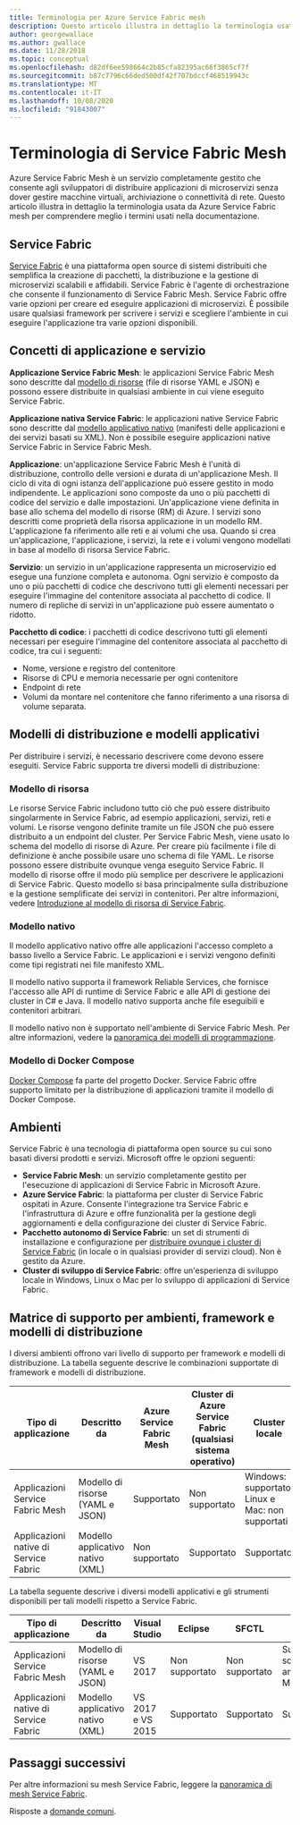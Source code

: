 ```yaml
---
title: Terminologia per Azure Service Fabric mesh
description: Questo articolo illustra in dettaglio la terminologia usata da Azure Service Fabric mesh per comprendere meglio i termini usati nella documentazione.
author: georgewallace
ms.author: gwallace
ms.date: 11/28/2018
ms.topic: conceptual
ms.openlocfilehash: d82df6ee598664c2b85cfa82395ac66f3865cf7f
ms.sourcegitcommit: b87c7796c66ded500df42f707bdccf468519943c
ms.translationtype: MT
ms.contentlocale: it-IT
ms.lasthandoff: 10/08/2020
ms.locfileid: "91843007"
---
```

# <a name="service-fabric-mesh-terminology"></a>Terminologia di Service Fabric Mesh

Azure Service Fabric Mesh è un servizio completamente gestito che consente agli sviluppatori di distribuire applicazioni di microservizi senza dover gestire macchine virtuali, archiviazione o connettività di rete. Questo articolo illustra in dettaglio la terminologia usata da Azure Service Fabric mesh per comprendere meglio i termini usati nella documentazione.

## <a name="service-fabric"></a>Service Fabric

[Service Fabric](../service-fabric/index.yml) è una piattaforma open source di sistemi distribuiti che semplifica la creazione di pacchetti, la distribuzione e la gestione di microservizi scalabili e affidabili. Service Fabric è l'agente di orchestrazione che consente il funzionamento di Service Fabric Mesh. Service Fabric offre varie opzioni per creare ed eseguire applicazioni di microservizi. È possibile usare qualsiasi framework per scrivere i servizi e scegliere l'ambiente in cui eseguire l'applicazione tra varie opzioni disponibili.

## <a name="application-and-service-concepts"></a>Concetti di applicazione e servizio

**Applicazione Service Fabric Mesh**: le applicazioni Service Fabric Mesh sono descritte dal [modello di risorse](./service-fabric-mesh-service-fabric-resources.md) (file di risorse YAML e JSON) e possono essere distribuite in qualsiasi ambiente in cui viene eseguito Service Fabric.

**Applicazione nativa Service Fabric**: le applicazioni native Service Fabric sono descritte dal [modello applicativo nativo](../service-fabric/service-fabric-application-model.md) (manifesti delle applicazioni e dei servizi basati su XML).  Non è possibile eseguire applicazioni native Service Fabric in Service Fabric Mesh.

**Applicazione**: un'applicazione Service Fabric Mesh è l'unità di distribuzione, controllo delle versioni e durata di un'applicazione Mesh. Il ciclo di vita di ogni istanza dell'applicazione può essere gestito in modo indipendente.  Le applicazioni sono composte da uno o più pacchetti di codice del servizio e dalle impostazioni. Un'applicazione viene definita in base allo schema del modello di risorse (RM) di Azure.  I servizi sono descritti come proprietà della risorsa applicazione in un modello RM.  L'applicazione fa riferimento alle reti e ai volumi che usa.  Quando si crea un'applicazione, l'applicazione, i servizi, la rete e i volumi vengono modellati in base al modello di risorsa Service Fabric.

**Servizio**: un servizio in un'applicazione rappresenta un microservizio ed esegue una funzione completa e autonoma. Ogni servizio è composto da uno o più pacchetti di codice che descrivono tutti gli elementi necessari per eseguire l'immagine del contenitore associata al pacchetto di codice.  Il numero di repliche di servizi in un'applicazione può essere aumentato o ridotto.

**Pacchetto di codice**: i pacchetti di codice descrivono tutti gli elementi necessari per eseguire l'immagine del contenitore associata al pacchetto di codice, tra cui i seguenti:

* Nome, versione e registro del contenitore
* Risorse di CPU e memoria necessarie per ogni contenitore
* Endpoint di rete
* Volumi da montare nel contenitore che fanno riferimento a una risorsa di volume separata.

## <a name="deployment-and-application-models"></a>Modelli di distribuzione e modelli applicativi 

Per distribuire i servizi, è necessario descrivere come devono essere eseguiti. Service Fabric supporta tre diversi modelli di distribuzione:

### <a name="resource-model"></a>Modello di risorsa
Le risorse Service Fabric includono tutto ciò che può essere distribuito singolarmente in Service Fabric, ad esempio applicazioni, servizi, reti e volumi. Le risorse vengono definite tramite un file JSON che può essere distribuito a un endpoint del cluster.  Per Service Fabric Mesh, viene usato lo schema del modello di risorse di Azure. Per creare più facilmente i file di definizione è anche possibile usare uno schema di file YAML. Le risorse possono essere distribuite ovunque venga eseguito Service Fabric. Il modello di risorse offre il modo più semplice per descrivere le applicazioni di Service Fabric. Questo modello si basa principalmente sulla distribuzione e la gestione semplificate dei servizi in contenitori. Per altre informazioni, vedere [Introduzione al modello di risorsa di Service Fabric](./service-fabric-mesh-service-fabric-resources.md).

### <a name="native-model"></a>Modello nativo
Il modello applicativo nativo offre alle applicazioni l'accesso completo a basso livello a Service Fabric. Le applicazioni e i servizi vengono definiti come tipi registrati nei file manifesto XML.

Il modello nativo supporta il framework Reliable Services, che fornisce l'accesso alle API di runtime di Service Fabric e alle API di gestione dei cluster in C# e Java. Il modello nativo supporta anche file eseguibili e contenitori arbitrari.

Il modello nativo non è supportato nell'ambiente di Service Fabric Mesh.  Per altre informazioni, vedere la [panoramica dei modelli di programmazione](../service-fabric/service-fabric-choose-framework.md).

### <a name="docker-compose"></a>Modello di Docker Compose 
[Docker Compose](https://docs.docker.com/compose/) fa parte del progetto Docker. Service Fabric offre supporto limitato per la distribuzione di applicazioni tramite il modello di Docker Compose.

## <a name="environments"></a>Ambienti

Service Fabric è una tecnologia di piattaforma open source su cui sono basati diversi prodotti e servizi. Microsoft offre le opzioni seguenti:

 - **Service Fabric Mesh**: un servizio completamente gestito per l'esecuzione di applicazioni di Service Fabric in Microsoft Azure.
 - **Azure Service Fabric**: la piattaforma per cluster di Service Fabric ospitati in Azure. Consente l'integrazione tra Service Fabric e l'infrastruttura di Azure e offre funzionalità per la gestione degli aggiornamenti e della configurazione dei cluster di Service Fabric.
 - **Pacchetto autonomo di Service Fabric**: un set di strumenti di installazione e configurazione per [distribuire ovunque i cluster di Service Fabric](../service-fabric/service-fabric-deploy-anywhere.md) (in locale o in qualsiasi provider di servizi cloud). Non è gestito da Azure.
 - **Cluster di sviluppo di Service Fabric**: offre un'esperienza di sviluppo locale in Windows, Linux o Mac per lo sviluppo di applicazioni di Service Fabric.

## <a name="environment-framework-and-deployment-model-support-matrix"></a>Matrice di supporto per ambienti, framework e modelli di distribuzione
I diversi ambienti offrono vari livello di supporto per framework e modelli di distribuzione. La tabella seguente descrive le combinazioni supportate di framework e modelli di distribuzione.

| Tipo di applicazione | Descritto da | Azure Service Fabric Mesh | Cluster di Azure Service Fabric (qualsiasi sistema operativo)| Cluster locale | Cluster autonomo |
|---|---|---|---|---|---|
| Applicazioni Service Fabric Mesh | Modello di risorse (YAML e JSON) | Supportato |Non supportato | Windows: supportato; Linux e Mac: non supportati | Windows: non supportato |
|Applicazioni native di Service Fabric | Modello applicativo nativo (XML) | Non supportato| Supportato|Supportato|Windows: supportato|

La tabella seguente descrive i diversi modelli applicativi e gli strumenti disponibili per tali modelli rispetto a Service Fabric.

| Tipo di applicazione | Descritto da | Visual Studio | Eclipse | SFCTL | AZ CLI | PowerShell|
|---|---|---|---|---|---|---|
| Applicazioni Service Fabric Mesh | Modello di risorse (YAML e JSON) | VS 2017 |Non supportato |Non supportato | Supportato, solo ambiente Mesh | Non supportato|
|Applicazioni native di Service Fabric | Modello applicativo nativo (XML) | VS 2017 e VS 2015| Supportato|Supportato|Supportato|Supportato|

## <a name="next-steps"></a>Passaggi successivi

Per altre informazioni su mesh Service Fabric, leggere la [panoramica di mesh Service Fabric](service-fabric-mesh-overview.md).

Risposte a [domande comuni](service-fabric-mesh-faq.md).

